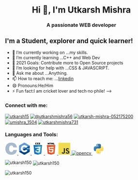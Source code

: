 <h1 align="center">Hi 👋, I'm Utkarsh Mishra</h1>
<h3 align="center">A passionate WEB developer</h3>


## I'm a Student, explorer and quick learner!

- 🔭 I’m currently working on ...my skills.
- 🌱 I’m currently learning ...C++ and Web Dev
- 👯 2021 Goals: Contribute more to Open Source projects
- 🤔 I’m looking for help with ...CSS & JAVASCRIPT.
- 💬 Ask me about ...Anything.
- 📫 How to reach me: ...[linkedin](https://www.linkedin.com/in/utkarsh-mishra-052175200/)
- 😄 Pronouns:He/Him
- ⚡ Fun fact:I am cricket lover and tech·no·phile!
-->


<h3 align="left">Connect with me:</h3>
<p align="left">
<a href="https://codepen.io/utkarsh15" target="blank"><img align="center" src="https://cdn.jsdelivr.net/npm/simple-icons@3.0.1/icons/codepen.svg" alt="utkarsh15" height="30" width="40" /></a>
<a href="https://twitter.com/@utkarshmishra56" target="blank"><img align="center" src="https://cdn.jsdelivr.net/npm/simple-icons@3.0.1/icons/twitter.svg" alt="@utkarshmishra56" height="30" width="40" /></a>
<a href="https://linkedin.com/in/utkarsh-mishra-052175200" target="blank"><img align="center" src="https://cdn.jsdelivr.net/npm/simple-icons@3.0.1/icons/linkedin.svg" alt="utkarsh-mishra-052175200" height="30" width="40" /></a>
<a href="https://instagram.com/umishra_1504" target="blank"><img align="center" src="https://cdn.jsdelivr.net/npm/simple-icons@3.0.1/icons/instagram.svg" alt="umishra_1504" height="30" width="40" /></a>
<a href="https://www.hackerrank.com/utkarshmishra731" target="blank"><img align="center" src="https://cdn.jsdelivr.net/npm/simple-icons@3.0.1/icons/hackerrank.svg" alt="utkarshmishra731" height="30" width="40" /></a>
</p>

<h3 align="left">Languages and Tools:</h3>
<p align="left"> <a href="https://www.cprogramming.com/" target="_blank"> <img src="https://raw.githubusercontent.com/devicons/devicon/master/icons/c/c-original.svg" alt="c" width="40" height="40"/> </a> <a href="https://www.w3schools.com/cpp/" target="_blank"> <img src="https://raw.githubusercontent.com/devicons/devicon/master/icons/cplusplus/cplusplus-original.svg" alt="cplusplus" width="40" height="40"/> </a> <a href="https://www.w3schools.com/css/" target="_blank"> <img src="https://raw.githubusercontent.com/devicons/devicon/master/icons/css3/css3-original-wordmark.svg" alt="css3" width="40" height="40"/> </a> <a href="https://www.w3.org/html/" target="_blank"> <img src="https://raw.githubusercontent.com/devicons/devicon/master/icons/html5/html5-original-wordmark.svg" alt="html5" width="40" height="40"/> </a> <a href="https://developer.mozilla.org/en-US/docs/Web/JavaScript" target="_blank"> <img src="https://raw.githubusercontent.com/devicons/devicon/master/icons/javascript/javascript-original.svg" alt="javascript" width="40" height="40"/> </a> <a href="https://opencv.org/" target="_blank"> <img src="https://www.vectorlogo.zone/logos/opencv/opencv-icon.svg" alt="opencv" width="40" height="40"/> </a> <a href="https://www.python.org" target="_blank"> <img src="https://raw.githubusercontent.com/devicons/devicon/master/icons/python/python-original.svg" alt="python" width="40" height="40"/> </a> </p>

<p><img align="left" src="https://github-readme-stats.vercel.app/api/top-langs?username=utkarsh150&show_icons=true&locale=en&layout=compact" alt="utkarsh150" /></p>

<p>&nbsp;<img align="center" src="https://github-readme-stats.vercel.app/api?username=utkarsh150&show_icons=true&locale=en" alt="utkarsh150" /></p>

<p><img align="center" src="https://github-readme-streak-stats.herokuapp.com/?user=utkarsh150&" alt="utkarsh150" /></p>

